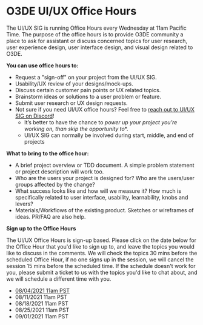 # O3DE UI/UX Office Hours

The UI/UX SIG is running Office Hours every Wednesday at 11am Pacific Time. The purpose of the office hours is to provide O3DE community a place to ask for assistant or discuss concerned topics for user research, user experience design, user interface design, and visual design related to O3DE. 

**You can use office hours to:**

* Request a "sign-off" on your project from the UI/UX SIG.
* Usability/UX review of your designs/mock-ups.
* Discuss certain customer pain points or UX related topics.
* Brainstorm ideas or solutions to a user problem or feature.
* Submit user research or UX design requests.
* Not sure if you need UI/UX office hours? Feel free to [reach out to UI/UX SIG on Discord](https://discord.gg/tvYZUKJK)! 
    * It’s better to have the chance to **power up your project* you’re working on, than skip the opportunity to**.
    * UI/UX SIG can normally be involved during start, middle, and end of projects

**What to bring to the office hour:**

* A brief project overview or TDD document. A simple problem statement or project description will work too.
* Who are the users your project is designed for? Who are the users/user groups affected by the change?
* What success looks like and how will we measure it? How much is specifically related to user interface, usability, learnability, knobs and levers?
* Materials/Workflows of the existing product. Sketches or wireframes of ideas. PR/FAQ are also help.

**Sign up to the Office Hours**

The UI/UX Office Hours is sign-up based. Please click on the date below for the Office Hour that you'd like to sign up to, and leave the topics you would like to discuss in the comments. We will check the topics 30 mins before the scheduled Office Hour, if no one signs up in the session, we will cancel the session 15 mins before the scheduled time. If the schedule doesn't work for you, please submit a ticket to us with the topics you'd like to chat about, and we will schedule a different time with you.

* [08/04/2021 11am PST](https://github.com/o3de/sig-ui-ux/issues/23)
* 08/11/2021 11am PST
* 08/18/2021 11am PST
* 08/25/2021 11am PST
* 09/01/2021 11am PST
